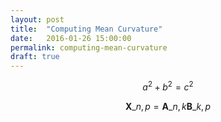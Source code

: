 ```yaml
---
layout: post
title:  "Computing Mean Curvature"
date:   2016-01-26 15:00:00
permalink: computing-mean-curvature
draft: true
---
```

$$a^2 + b^2 = c^2$$

$$ \mathbf{X}\_{n,p} = \mathbf{A}\_{n,k} \mathbf{B}\_{k,p} $$